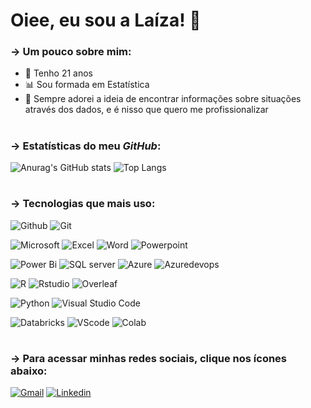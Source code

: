 # Oiee, eu sou a Laíza! 👋

### &rarr; Um pouco **sobre mim**:

* 🎂 Tenho 21 anos
* 📊 Sou formada em Estatística
* 🤩 Sempre adorei a ideia de encontrar informações sobre situações através dos dados, e é nisso que quero me profissionalizar

#

### &rarr; Estatísticas do meu _GitHub_:

![Anurag's GitHub stats](https://github-readme-stats.vercel.app/api?username=laizamj&show_icons=true&theme=radical)
![Top Langs](https://github-readme-stats.vercel.app/api/top-langs/?username=laizamj&layout=compact)


#

### &rarr; Tecnologias que mais uso:

![Github](https://img.shields.io/badge/GitHub-100000?style=for-the-badge&logo=github&logoColor=white)
![Git](https://img.shields.io/badge/GIT-E44C30?style=for-the-badge&logo=git&logoColor=white)

![Microsoft](https://img.shields.io/badge/Microsoft_Office-D83B01?style=for-the-badge&logo=microsoft-office&logoColor=white)
![Excel](https://img.shields.io/badge/Microsoft_Excel-217346?style=for-the-badge&logo=microsoft-excel&logoColor=white)
![Word](https://img.shields.io/badge/Microsoft_Word-2B579A?style=for-the-badge&logo=microsoft-word&logoColor=white)
![Powerpoint](https://img.shields.io/badge/Microsoft_PowerPoint-B7472A?style=for-the-badge&logo=microsoft-powerpoint&logoColor=white)

![Power Bi](https://img.shields.io/badge/power_bi-F2C811?style=for-the-badge&logo=powerbi&logoColor=black)
![SQL server](https://img.shields.io/badge/Microsoft%20SQL%20Server-CC2927?style=for-the-badge&logo=microsoft%20sql%20server&logoColor=white)
![Azure](https://img.shields.io/badge/Microsoft_Azure-0089D6?style=for-the-badge&logo=microsoft-azure&logoColor=white)
![Azuredevops](https://img.shields.io/badge/Azure_DevOps-0078D7?style=for-the-badge&logo=azure-devops&logoColor=white)

![R](https://img.shields.io/badge/R-276DC3?style=for-the-badge&logo=r&logoColor=white)
![Rstudio](https://img.shields.io/badge/RStudio-75AADB?style=for-the-badge&logo=RStudio&logoColor=white)
![Overleaf](https://img.shields.io/badge/Overleaf-47A141?style=for-the-badge&logo=Overleaf&logoColor=white)

![Python](https://img.shields.io/badge/Python-14354C?style=for-the-badge&logo=python&logoColor=white)
![Visual Studio Code](https://img.shields.io/badge/Visual%20Studio%20Code-0078d7.svg?style=for-the-badge&logo=visual-studio-code&logoColor=white)

![Databricks](https://img.shields.io/badge/Databricks-FF3621?style=for-the-badge&logo=Databricks&logoColor=white)
![VScode](https://img.shields.io/badge/Visual_Studio-5C2D91?style=for-the-badge&logo=visual%20studio&logoColor=white)
![Colab](https://img.shields.io/badge/Colab-F9AB00?style=for-the-badge&logo=googlecolab&color=525252)
         

         


#


### &rarr; Para acessar minhas redes sociais, clique nos ícones abaixo:

[![Gmail](https://img.shields.io/badge/Gmail-D14836?style=for-the-badge&logo=gmail&logoColor=white)](mailto:laizamendesj@gmail.com)
[![Linkedin](https://img.shields.io/badge/LinkedIn-0077B5?style=for-the-badge&logo=linkedin&logoColor=white)](https://www.linkedin.com/in/la%C3%ADzamj/)
